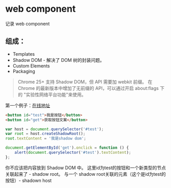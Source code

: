 # web component

记录 web component

## 组成：

* Templates
* Shadow DOM - 解决了 DOM 树的封装问题。
* Custom Elements
* Packaging

> Chrome 25+ 支持 Shadow DOM，但 API 需要加 webkit 前缀。 在 Chrome 的最新版本中增加了无前缀的 API，可以通过开启 about:flags 下的 "实验性网络平台功能"来使用。

第一个例子：[在线地址](http://jsfiddle.net/zhangyaochun/1w4ykb5t/)

``` html
<button id="test">我是按钮</button>
<button id="get">获取按钮文案</button>
```

``` js
var host = document.querySelector('#test');
var root = host.createShadowRoot();
root.textContent = '我是shadow dom';

document.getElementById('get').onclick = function () {
    alert(document.querySelector('#test').textContent);
};
```

你不应该把内容放到 Shadow DOM 中。
这里id为test的按钮和一个新类型的节点关联起来了 - shadow root。
与一个 shadow root关联的元素（这个是id为test的按钮）- shadown host



